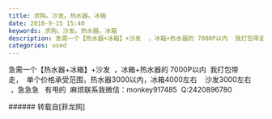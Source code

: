 ```yaml
---
title: 求购。沙发。热水器。冰箱
date: 2018-9-15 15:40
keywords: 求购。沙发。热水器。冰箱
description: 急需一个【热水器+冰箱】+沙发  ，冰箱+热水器的 7000P以内  我打包带走，  单个价格承受范围，热水器3000以内，冰箱4000左右    沙发3000左右   ，急急急   有甩的  麻烦联系我微信：monkey917485  Q:2420896780
categories: used
---
```

<td class="t_f" id="postmessage_1798661">

急需一个【热水器+冰箱】+沙发  ，冰箱+热水器的 7000P以内  我打包带走，  单个价格承受范围，热水器3000以内，冰箱4000左右    沙发3000左右   ，急急急   有甩的  麻烦联系我微信：monkey917485  Q:2420896780<br/>
</td>
###### 转载自[菲龙网]